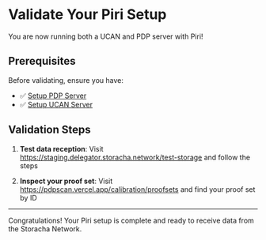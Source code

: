 # Validate Your Piri Setup

You are now running both a UCAN and PDP server with Piri!

## Prerequisites

Before validating, ensure you have:
- ✅ [Setup PDP Server](../guides/pdp-server.md)
- ✅ [Setup UCAN Server](../guides/ucan-server.md)

## Validation Steps

1. **Test data reception**: Visit https://staging.delegator.storacha.network/test-storage and follow the steps

2. **Inspect your proof set**: Visit https://pdpscan.vercel.app/calibration/proofsets and find your proof set by ID

---

Congratulations! Your Piri setup is complete and ready to receive data from the Storacha Network.